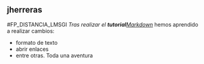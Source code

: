 ## jherreras
#FP_DISTANCIA_LMSGI
_Tras realizar el **tutorial**[Markdown](http://www.markdowntutorial.com/)_ hemos aprendido a realizar cambios:
* formato de texto
* abrir enlaces 
* entre otras.
Toda una aventura
